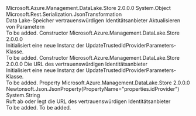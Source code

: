 <Type Name="UpdateTrustedIdProviderParameters" FullName="Microsoft.Azure.Management.DataLake.Store.Models.UpdateTrustedIdProviderParameters">
  <TypeSignature Language="C#" Value="public class UpdateTrustedIdProviderParameters" />
  <TypeSignature Language="ILAsm" Value=".class public auto ansi beforefieldinit UpdateTrustedIdProviderParameters extends System.Object" />
  <TypeSignature Language="DocId" Value="T:Microsoft.Azure.Management.DataLake.Store.Models.UpdateTrustedIdProviderParameters" />
  <TypeSignature Language="VB.NET" Value="Public Class UpdateTrustedIdProviderParameters" />
  <TypeSignature Language="F#" Value="type UpdateTrustedIdProviderParameters = class" />
  <AssemblyInfo>
    <AssemblyName>Microsoft.Azure.Management.DataLake.Store</AssemblyName>
    <AssemblyVersion>2.0.0.0</AssemblyVersion>
  </AssemblyInfo>
  <Base>
    <BaseTypeName>System.Object</BaseTypeName>
  </Base>
  <Interfaces />
  <Attributes>
    <Attribute>
      <AttributeName>Microsoft.Rest.Serialization.JsonTransformation</AttributeName>
    </Attribute>
  </Attributes>
  <Docs>
    <summary>
            Data Lake-Speicher vertrauenswürdigen Identitätsanbieter Aktualisieren von Parametern
            </summary>
    <remarks>To be added.</remarks>
  </Docs>
  <Members>
    <Member MemberName=".ctor">
      <MemberSignature Language="C#" Value="public UpdateTrustedIdProviderParameters ();" />
      <MemberSignature Language="ILAsm" Value=".method public hidebysig specialname rtspecialname instance void .ctor() cil managed" />
      <MemberSignature Language="DocId" Value="M:Microsoft.Azure.Management.DataLake.Store.Models.UpdateTrustedIdProviderParameters.#ctor" />
      <MemberSignature Language="VB.NET" Value="Public Sub New ()" />
      <MemberType>Constructor</MemberType>
      <AssemblyInfo>
        <AssemblyName>Microsoft.Azure.Management.DataLake.Store</AssemblyName>
        <AssemblyVersion>2.0.0.0</AssemblyVersion>
      </AssemblyInfo>
      <Parameters />
      <Docs>
        <summary>
            Initialisiert eine neue Instanz der UpdateTrustedIdProviderParameters-Klasse.
            </summary>
        <remarks>To be added.</remarks>
      </Docs>
    </Member>
    <Member MemberName=".ctor">
      <MemberSignature Language="C#" Value="public UpdateTrustedIdProviderParameters (string idProvider = null);" />
      <MemberSignature Language="ILAsm" Value=".method public hidebysig specialname rtspecialname instance void .ctor(string idProvider) cil managed" />
      <MemberSignature Language="DocId" Value="M:Microsoft.Azure.Management.DataLake.Store.Models.UpdateTrustedIdProviderParameters.#ctor(System.String)" />
      <MemberSignature Language="VB.NET" Value="Public Sub New (Optional idProvider As String = null)" />
      <MemberSignature Language="F#" Value="new Microsoft.Azure.Management.DataLake.Store.Models.UpdateTrustedIdProviderParameters : string -&gt; Microsoft.Azure.Management.DataLake.Store.Models.UpdateTrustedIdProviderParameters" Usage="new Microsoft.Azure.Management.DataLake.Store.Models.UpdateTrustedIdProviderParameters idProvider" />
      <MemberType>Constructor</MemberType>
      <AssemblyInfo>
        <AssemblyName>Microsoft.Azure.Management.DataLake.Store</AssemblyName>
        <AssemblyVersion>2.0.0.0</AssemblyVersion>
      </AssemblyInfo>
      <Parameters>
        <Parameter Name="idProvider" Type="System.String" />
      </Parameters>
      <Docs>
        <param name="idProvider">Die URL des vertrauenswürdigen Identitätsanbieter</param>
        <summary>
            Initialisiert eine neue Instanz der UpdateTrustedIdProviderParameters-Klasse.
            </summary>
        <remarks>To be added.</remarks>
      </Docs>
    </Member>
    <Member MemberName="IdProvider">
      <MemberSignature Language="C#" Value="public string IdProvider { get; set; }" />
      <MemberSignature Language="ILAsm" Value=".property instance string IdProvider" />
      <MemberSignature Language="DocId" Value="P:Microsoft.Azure.Management.DataLake.Store.Models.UpdateTrustedIdProviderParameters.IdProvider" />
      <MemberSignature Language="VB.NET" Value="Public Property IdProvider As String" />
      <MemberSignature Language="F#" Value="member this.IdProvider : string with get, set" Usage="Microsoft.Azure.Management.DataLake.Store.Models.UpdateTrustedIdProviderParameters.IdProvider" />
      <MemberType>Property</MemberType>
      <AssemblyInfo>
        <AssemblyName>Microsoft.Azure.Management.DataLake.Store</AssemblyName>
        <AssemblyVersion>2.0.0.0</AssemblyVersion>
      </AssemblyInfo>
      <Attributes>
        <Attribute>
          <AttributeName>Newtonsoft.Json.JsonProperty(PropertyName="properties.idProvider")</AttributeName>
        </Attribute>
      </Attributes>
      <ReturnValue>
        <ReturnType>System.String</ReturnType>
      </ReturnValue>
      <Docs>
        <summary>
            Ruft ab oder legt die URL des vertrauenswürdigen Identitätsanbieter
            </summary>
        <value>To be added.</value>
        <remarks>To be added.</remarks>
      </Docs>
    </Member>
  </Members>
</Type>